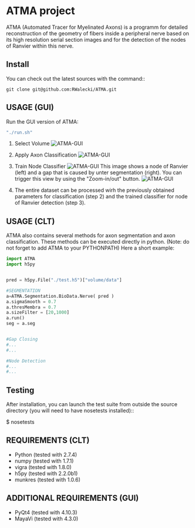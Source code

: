 ATMA project
=================
ATMA (Automated Tracer for Myelinated Axons) is a programm for detailed reconstruction of the geometry of fibers inside a peripheral nerve based on its high resolution serial section images and for the detection of the nodes of Ranvier within this nerve.

Install
-------
You can check out the latest sources with the command::

    git clone git@github.com:RWalecki/ATMA.git



USAGE (GUI)
-----------
Run the GUI version of ATMA:
```bash
"./run.sh"
```

1. Select Volume
![ATMA-GUI](https://github.com/RWalecki/ATMA/blob/master/doc/01_Prediction.png?raw=true)

2. Apply Axon Classification
![ATMA-GUI](https://github.com/RWalecki/ATMA/blob/master/doc/02_AxonClassification.png?raw=true)

3. Train Node Classifier
![ATMA-GUI](https://github.com/RWalecki/ATMA/blob/master/doc/03_NodeDetection.png?raw=true)
This image shows a node of Ranvier (left) and a gap that is caused by unter segmentation (right). You can trigger this view by using the "Zoom-in/out" button.
![ATMA-GUI](https://github.com/RWalecki/ATMA/blob/master/doc/04_Nodes.png?raw=true)
4. The entire dataset can be processed wirh the previously obtained parameters for classification (step 2) and the trained classifier for node of Ranvier detection (step 3).

USAGE (CLT)
-----------
ATMA also contains several methods for axon segmentation and axon classification. These methods can be executed directly in python.
(Note: do not forget to add ATMA to your PYTHONPATH)
Here a short example:

```python
import ATMA
import h5py


pred = h5py.File("./test.h5")["volume/data"]

#SEGMENTATION
a=ATMA.Segmentation.BioData.Nerve( pred )
a.sigmaSmooth = 0.7
a.thresMembra = 0.7
a.sizeFilter = [20,1000]
a.run()
seg = a.seg


#Gap Closing
#...
#...

#Node Detection
#...
#...
```



Testing
-------
After installation, you can launch the test suite from outside the
source directory (you will need to have nosetests installed)::

   $ nosetests 


REQUIREMENTS (CLT)
------------------

* Python (tested with 2.7.4)
* numpy (tested with 1.7.1)
* vigra (tested with 1.8.0)
* h5py (tested with 2.2.0b1)
* munkres (tested with 1.0.6)

ADDITIONAL REQUIREMENTS (GUI)
-----------------------------
* PyQt4 (tested with 4.10.3)
* MayaVi (tested with 4.3.0)
